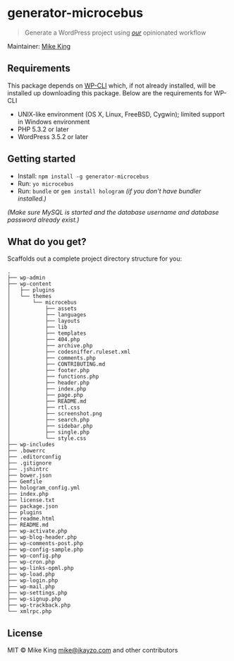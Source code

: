 # generator-microcebus

> Generate a WordPress project using _[our](http://ikayzo.com)_ opinionated workflow

Maintainer: [Mike King](https://github.com/micjamking)

## Requirements
This package depends on [WP-CLI](http://wp-cli.org/) which, if not already installed, will be installed up downloading this package. Below are the requirements for WP-CLI
- UNIX-like environment (OS X, Linux, FreeBSD, Cygwin); limited support in Windows environment
- PHP 5.3.2 or later
- WordPress 3.5.2 or later

## Getting started

- Install: `npm install -g generator-microcebus`
- Run: `yo microcebus`
- Run: `bundle` or `gem install hologram` _(if you don't have bundler installed.)_

_(Make sure MySQL is started and the database username and database password already exist.)_

## What do you get?

Scaffolds out a complete project directory structure for you:

    .
    ├── wp-admin
    ├── wp-content
    │   ├── plugins
    │   └── themes
    │       └── microcebus
    │           ├── assets
    │           ├── languages
    │           ├── layouts
    │           ├── lib
    │           ├── templates
    │           ├── 404.php
    │           ├── archive.php
    │           ├── codesniffer.ruleset.xml
    │           ├── comments.php
    │           ├── CONTRIBUTING.md
    │           ├── footer.php
    │           ├── functions.php
    │           ├── header.php
    │           ├── index.php
    │           ├── page.php
    │           ├── README.md
    │           ├── rtl.css
    │           ├── screenshot.png
    │           ├── search.php
    │           ├── sidebar.php
    │           ├── single.php
    │           └── style.css
    ├── wp-includes
    ├── .bowerrc
    ├── .editorconfig
    ├── .gitignore
    ├── .jshintrc
    ├── bower.json
    ├── Gemfile
    ├── hologram_config.yml
    ├── index.php
    ├── license.txt
    ├── package.json
    ├── plugins
    ├── readme.html
    ├── README.md
    ├── wp-activate.php
    ├── wp-blog-header.php
    ├── wp-comments-post.php
    ├── wp-config-sample.php
    ├── wp-config.php
    ├── wp-cron.php
    ├── wp-links-opml.php
    ├── wp-load.php
    ├── wp-login.php
    ├── wp-mail.php
    ├── wp-settings.php
    ├── wp-signup.php
    ├── wp-trackback.php
    └── xmlrpc.php


<!-- ## Contributing

See the [contribution docs](https://github.com/yeoman/yeoman/blob/master/contributing.md).

When submitting an issue, please follow [the
guidelines](https://github.com/yeoman/yeoman/blob/master/contributing.md#issue-submission).
Especially important is to make sure Yeoman is up-to-date, and providing the
command or commands that cause the issue. -->


## License

MIT © Mike King [mike@ikayzo.com](mailto:mike@ikayzo.com) and other contributors
